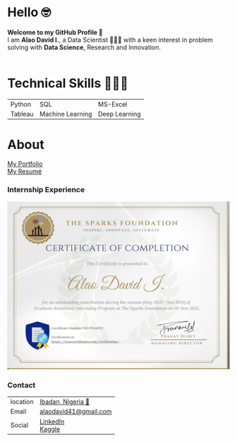# Hello 🤓

**Welcome to my GitHub Profile 📔** <br/>
I am **Alao David I.**, a Data Scientist 🕵🏽‍♂️ with a keen interest in problem solving with **Data Science**, Research and Innovation.
<br/><br/>
# Technical Skills 👨🏽‍💻
| | | |
|:--|:--|:--|
|Python|SQL|MS-Excel|
|Tableau|Machine Learning|Deep Learning|

# About

[My Portfolio](https://invest41.github.io/AlaoDavid.github.io/)
<br/>
[My Resumé](https://github.com/invest41/Resume/blob/main/IMG_9326.jpeg)

### Internship Experience
![Cert.](https://github.com/invest41/Resume/blob/main/IMG_9327.jpeg)


<h3>Contact</h3>


| | |
|:--|:--|
|location | <a href="https://maps.app.goo.gl/9ej8vPxqu2JeUyS4A">Ibadan, Nigeria 📍</a> |
|Email | alaodavid41@gmail.com |
| Social | <a href="https://www.linkedin.com/in/david-alao-72362113b/">LinkedIn</a><br/><a href="https://www.kaggle.com/welcomehere">Kaggle</a>|
